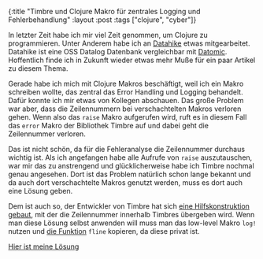 {:title "Timbre und Clojure Makro für zentrales Logging und Fehlerbehandlung"
 :layout :post
 :tags  ["clojure", "cyber"]}

In letzter Zeit habe ich mir viel Zeit genommen, um Clojure zu programmieren. Unter Anderem habe
ich an [Datahike](https://github.com/replikativ/datahike) etwas mitgearbeitet. Datahike ist eine
OSS Datalog Datenbank vergleichbar mit [Datomic](https://www.datomic.com/). Hoffentlich finde
ich in Zukunft wieder etwas mehr Muße für ein paar Artikel zu diesem Thema.

Gerade habe ich mich mit Clojure Makros beschäftigt, weil ich ein Makro schreiben wollte, das
zentral das Error Handling und Logging behandelt. Dafür konnte ich mir etwas von Kollegen
abschauen. Das große Problem war aber, dass die Zeilennummern bei verschachtelten Makros
verloren gehen. Wenn also das `raise` Makro aufgerufen wird, ruft es in diesem Fall das `error`
Makro der Bibliothek Timbre auf und dabei geht die Zeilennummer verloren.

Das ist nicht schön, da für die Fehleranalyse die Zeilennummer durchaus wichtig ist. Als ich
angefangen habe alle Aufrufe von `raise` auszutauschen, war mir das zu anstrengend und
glücklicherweise habe ich Timbre nochmal genau angesehen. Dort ist das Problem natürlich
schon lange bekannt und da auch dort verschachtelte Makros genutzt werden, muss es dort auch
eine Lösung geben.

Dem ist auch so, der Entwickler von Timbre hat sich
[eine Hilfskonstruktion gebaut](https://github.com/ptaoussanis/timbre/commit/36785d68715bf9d7496c30eef5e3839c4e45e28e),
mit der die Zeilennummer innerhalb Timbres übergeben wird. Wenn man diese Lösung selbst anwenden
will muss man das low-level Makro `log!` nutzen und [die Funktion](https://github.com/ptaoussanis/timbre/blob/master/src/taoensso/timbre.cljx#L539)
`fline` kopieren, da diese privat ist.

[Hier ist meine Lösung](https://gist.github.com/TimoKramer/e826aa8d17c4b694d9d75b7fce61715d)
